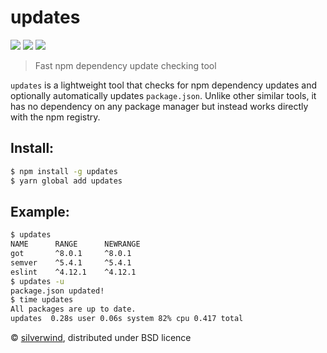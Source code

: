 # updates
[![](https://img.shields.io/npm/v/updates.svg?style=flat)](https://www.npmjs.org/package/updates) [![](https://img.shields.io/npm/dm/updates.svg)](https://www.npmjs.org/package/updates) [![](https://api.travis-ci.org/silverwind/updates.svg?style=flat)](https://travis-ci.org/silverwind/updates)
> Fast npm dependency update checking tool

`updates` is a lightweight tool that checks for npm dependency updates and optionally automatically updates `package.json`. Unlike other similar tools, it has no dependency on any package manager but instead works directly with the npm registry.

## Install:

```sh
$ npm install -g updates
$ yarn global add updates
```

## Example:
```sh
$ updates
NAME      RANGE      NEWRANGE
got       ^8.0.1     ^8.0.1
semver    ^5.4.1     ^5.4.1
eslint    ^4.12.1    ^4.12.1
$ updates -u
package.json updated!
$ time updates
All packages are up to date.
updates  0.28s user 0.06s system 82% cpu 0.417 total
```

© [silverwind](https://github.com/silverwind), distributed under BSD licence
